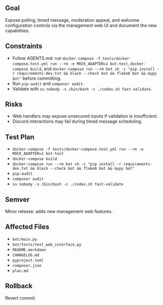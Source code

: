 ## Goal
Expose polling, timed message, moderation appeal, and welcome configuration controls via the management web UI and document the new capabilities.

## Constraints
- Follow AGENTS.md: run `docker-compose -f tests/docker-compose.test.yml run --rm -e MOCK_ADAPTER=1 bot-test`, `docker-compose build`, and `docker-compose run --rm bot sh -c "pip install -r requirements-dev.txt && black --check bot && flake8 bot && mypy bot"` before committing.
- Run `pip-audit` and `composer audit`.
- Validate with `su nobody -s /bin/bash -c ./codex.sh fast-validate`.

## Risks
- Web handlers may expose unsecured inputs if validation is insufficient.
- Discord interactions may fail during timed message scheduling.

## Test Plan
- `docker-compose -f tests/docker-compose.test.yml run --rm -e MOCK_ADAPTER=1 bot-test`
- `docker-compose build`
- `docker-compose run --rm bot sh -c "pip install -r requirements-dev.txt && black --check bot && flake8 bot && mypy bot"`
- `pip-audit`
- `composer audit`
- `su nobody -s /bin/bash -c ./codex.sh fast-validate`

## Semver
Minor release: adds new management web features.

## Affected Files
- `bot/main.py`
- `bot/tests/test_web_interface.py`
- `README.markdown`
- `CHANGELOG.md`
- `pyproject.toml`
- `composer.json`
- `plan.md`

## Rollback
Revert commit.
